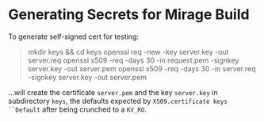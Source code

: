 # Generating Secrets for Mirage Build

To generate self-signed cert for testing:

> mkdir keys && cd keys
> openssl req -new -key server.key -out server.req
> openssl x509 -req -days 30 -in request.pem -signkey server.key -out server.pem
> openssl x509 -req -days 30 -in server.req -signkey server.key -out server.pem

...will create the certificate `server.pem` and the key `server.key` in
subdirectory `keys`, the defaults expected by `X509.certificate keys ``Default`
after being crunched to a `KV_RO`.

